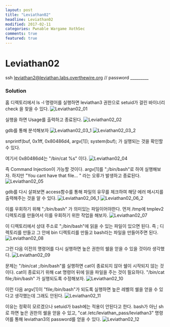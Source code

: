 ```yaml
---
layout: post
title: "Leviathan02"
headline: Leviathan02
modified: 2017-02-11
categories: Pwnable Wargame XothSec
comments: true
featured: true
---
```


# Leviathan02
ssh leviathan2@leviathan.labs.overthewire.org // password _________

### Solution
홈 디렉토리에서 ls -l 명령어를 실행하면 leviathan3 권한으로 setuid가 걸린 바이너리 check 을 찾을 수 있다.
![Leviathan02_01](http://i.imgur.com/yq8uXUp.png)

실행을 하면 Usage를 출력하고 종료된다.
![Leviathan02_02](http://i.imgur.com/ZrypHFz.png)

gdb를 통해 분석해보자
![Leviathan02_03_1](http://i.imgur.com/Wi5vc8Y.png)
![Leviathan02_03_2](http://i.imgur.com/w3wqYAL.png)

snprintf(buf, 0x1ff, 0x80486d4, argv[1]);
system(buf);
가 실행되는 것을 확인할 수 있다.

여기서 0x80486d4는 "/bin/cat %s" 이다.
![Leviathan02_04](http://i.imgur.com/I5rrbIY.png)

즉 Command Injection이 가능할 것이다. argv[1]를 ";/bin/bash"로 하여 실행해보자. 하지만 "You cant have that file...
" 라는 오류가 발생하고 종료된다.
![Leviathan02_05](http://i.imgur.com/kdauF0w.png)

gdb를 다시 살펴보면 access함수를 통해 파일의 유무를 체크하여 해당 에러 메시지를 출력해주는 것을 알 수 있다.
![Leviathan02_06_1](http://i.imgur.com/gNRA2KT.png)
![Leviathan02_06_2](http://i.imgur.com/b09f5Ra.png)

이를 우회하기 위해 ";/bin/bash" 가 의미있는 파일이어야한다. 먼저 /tmp에 tmplev2 디렉토리를 만들어서 이를 우회하기 위한 작업을 해보자.
![Leviathan02_07](http://i.imgur.com/ee16WWb.png)

이 디렉토리에서 상대 주소로 ";/bin/bash"에 읽을 수 있는 파일이 있으면 된다. 즉 ; 디렉토리를 만들고 그 안에 bin 디렉토리를 만들고 bash라는 파일을 만들어주면 된다.
![Leviathan02_08](http://i.imgur.com/OVBIVeP.png)

그런 다음 이전의 명령어를 다시 실행하면 높은 권한의 쉘을 얻을 수 있을 것이라 생각했다.
![Leviathan02_09](http://i.imgur.com/rCt2ggr.png)

문제는 "/bin/cat ;/bin/bash"를 실행하면 cat이 종료되지 않아 쉘이 시작되지 않는 것이다. cat이 종료되기 위해 cat 명령어 뒤에 읽을 파일을 주는 것이 필요하다. "/bin/cat file;/bin/bash" 가 실행되도록 수정해보자.
![Leviathan02_10](http://i.imgur.com/GdIgpxY.png)

이런 다음 argv[1]이 "file;/bin/bash"가 되도록 실행하면 높은 레벨의 쉘을 얻을 수 있다고 생각했는데 그래도 안된다.
![Leviathan02_11](http://i.imgur.com/dmxxmkv.png)

이유는 정확히 모르겠으나 setuid가 bash에는 적용이 안된다고 한다.
bash가 아닌 sh로 하면 높은 권한의 쉘을 얻을 수 있고, "cat /etc/leviathan_pass/leviathan3" 명령어를 통해 leviathan3의 password를 얻을 수 있다.
![Leviathan02_12](http://i.imgur.com/oHtNtim.png)
